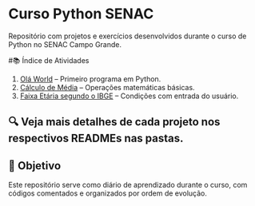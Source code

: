 # Curso Python SENAC

Repositório com projetos e exercícios desenvolvidos durante o curso de Python no SENAC Campo Grande.

#📚 Índice de Atividades

1. [Olá World](./ola-world) – Primeiro programa em Python.
2. [Cálculo de Média](./media-nota) – Operações matemáticas básicas.
3. [Faixa Etária segundo o IBGE](./faixa-etaria-IBGE) – Condições com entrada do usuário.
   
🔍 Veja mais detalhes de cada projeto nos respectivos READMEs nas pastas.
---

## 🚀 Objetivo

Este repositório serve como diário de aprendizado durante o curso, com códigos comentados e organizados por ordem de evolução.
